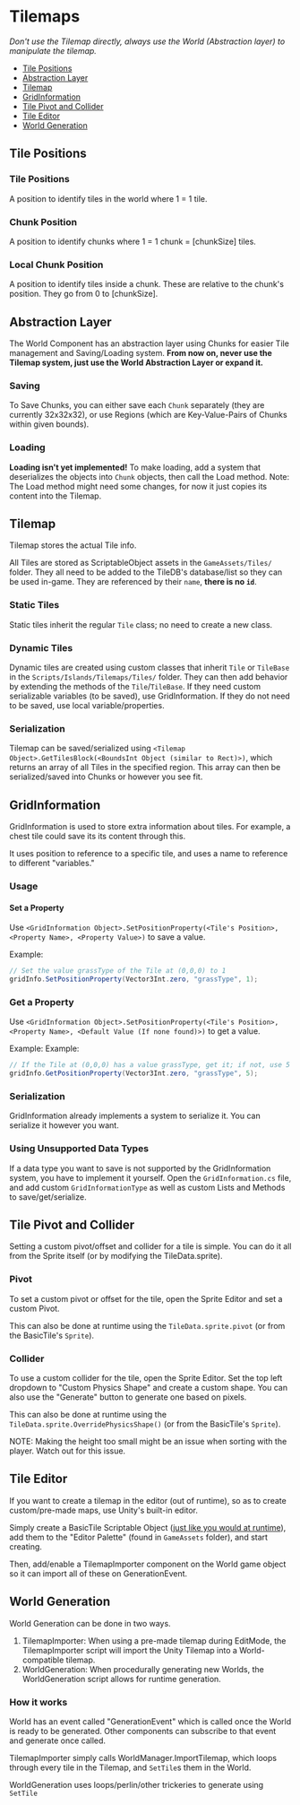 # Tilemaps

*Don't use the Tilemap directly, always use the World (Abstraction layer) to manipulate the tilemap.*

- [Tile Positions](#Tile-Positions)
- [Abstraction Layer](#Abstraction-Layer)
- [Tilemap](#Tilemap)
- [GridInformation](#GridInformation)
- [Tile Pivot and Collider](#Tile-Pivot-and-Collider)
- [Tile Editor](#Tile-Editor)
- [World Generation](#World-Generation)

## Tile Positions

### Tile Positions
A position to identify tiles in the world where 1 = 1 tile.

### Chunk Position
A position to identify chunks where 1 = 1 chunk = [chunkSize] tiles.

### Local Chunk Position
A position to identify tiles inside a chunk. These are relative to the chunk's position. They go from 0 to [chunkSize].

## Abstraction Layer

The World Component has an abstraction layer using Chunks for easier Tile management and Saving/Loading system.
**From now on, never use the Tilemap system, just use the World Abstraction Layer or expand it.**

### Saving

To Save Chunks, you can either save each `Chunk` separately (they are currently 32x32x32), or use Regions (which are Key-Value-Pairs of Chunks within given bounds).

### Loading

**Loading isn't yet implemented!**
To make loading, add a system that deserializes the objects into `Chunk` objects, then call the Load method.
Note: The Load method might need some changes, for now it just copies its content into the Tilemap.

## Tilemap

Tilemap stores the actual Tile info. 

All Tiles are stored as ScriptableObject assets in the `GameAssets/Tiles/` folder.
They all need to be added to the TileDB's database/list so they can be used in-game.
They are referenced by their `name`, **there is no `id`**.

### Static Tiles

Static tiles inherit the regular `Tile` class; no need to create a new class.

### Dynamic Tiles

Dynamic tiles are created using custom classes that inherit `Tile` or `TileBase` in the `Scripts/Islands/Tilemaps/Tiles/` folder.
They can then add behavior by extending the methods of the `Tile`/`TileBase`.
If they need custom serializable variables (to be saved), use GridInformation. If they do not need to be saved, use local variable/properties.

### Serialization

Tilemap can be saved/serialized using `<Tilemap Object>.GetTilesBlock(<BoundsInt Object (similar to Rect)>)`, which returns an array of all Tiles in the specified region.
This array can then be serialized/saved into Chunks or however you see fit.

## GridInformation

GridInformation is used to store extra information about tiles.
For example, a chest tile could save its its content through this. 

It uses position to reference to a specific tile, and uses a name to reference to different "variables."

### Usage

#### Set a Property

Use `<GridInformation Object>.SetPositionProperty(<Tile's Position>, <Property Name>, <Property Value>)` to save a value.

Example:
```cs
// Set the value grassType of the Tile at (0,0,0) to 1
gridInfo.SetPositionProperty(Vector3Int.zero, "grassType", 1);
```

### Get a Property

Use `<GridInformation Object>.SetPositionProperty(<Tile's Position>, <Property Name>, <Default Value (If none found)>)` to get a value.

Example:
Example:
```cs
// If the Tile at (0,0,0) has a value grassType, get it; if not, use 5
gridInfo.GetPositionProperty(Vector3Int.zero, "grassType", 5);
```

### Serialization

GridInformation already implements a system to serialize it. You can serialize it however you want.

### Using Unsupported Data Types

If a data type you want to save is not supported by the GridInformation system, you have to implement it yourself.
Open the `GridInformation.cs` file, and add custom `GridInformationType` as well as custom Lists and Methods to save/get/serialize.


## Tile Pivot and Collider

Setting a custom pivot/offset and collider for a tile is simple. You can do it all from the Sprite itself (or by modifying the TileData.sprite).

### Pivot

To set a custom pivot or offset for the tile, open the Sprite Editor and set a custom Pivot.

This can also be done at runtime using the `TileData.sprite.pivot` (or from the BasicTile's `Sprite`).

### Collider

To use a custom collider for the tile, open the Sprite Editor. 
Set the top left dropdown to "Custom Physics Shape" and create a custom shape.
You can also use the "Generate" button to generate one based on pixels.

This can also be done at runtime using the `TileData.sprite.OverridePhysicsShape()` (or from the BasicTile's `Sprite`).

NOTE: Making the height too small might be an issue when sorting with the player. Watch out for this issue.

## Tile Editor

If you want to create a tilemap in the editor (out of runtime), so as to create custom/pre-made maps, use Unity's built-in editor.

Simply create a BasicTile Scriptable Object ([just like you would at runtime](#Tilemap)), add them to the "Editor Palette" (found in `GameAssets` folder), and start creating.
 
Then, add/enable a TilemapImporter component on the World game object so it can import all of these on GenerationEvent.

## World Generation

World Generation can be done in two ways. 

1. TilemapImporter: When using a pre-made tilemap during EditMode, the TilemapImporter script will import the Unity Tilemap into a World-compatible tilemap.
2. WorldGeneration: When procedurally generating new Worlds, the WorldGeneration script allows for runtime generation.

### How it works
World has an event called "GenerationEvent" which is called once the World is ready to be generated. Other components can subscribe to that event and generate once called.

TilemapImporter simply calls WorldManager.ImportTilemap, which loops through every tile in the Tilemap, and `SetTile`s them in the World.

WorldGeneration uses loops/perlin/other trickeries to generate using `SetTile`